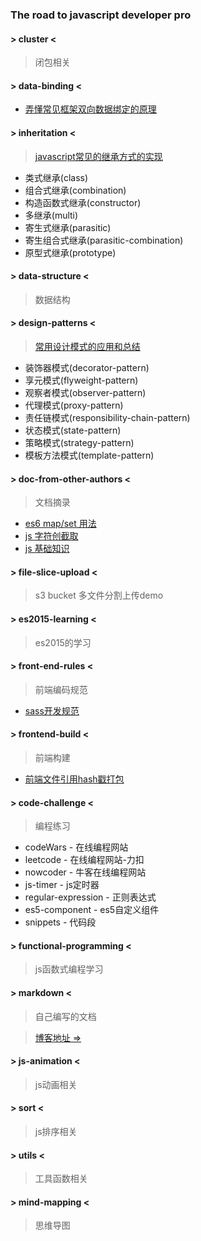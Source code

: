 ### __The road to javascript developer pro__


#### > cluster <

>闭包相关  

####  > data-binding <

* [弄懂常见框架双向数据绑定的原理](./data-binding/README.md)

#### > inheritation <
>[javascript常见的继承方式的实现](./inheritation/README.md)

* 类式继承(class)
* 组合式继承(combination)
* 构造函数式继承(constructor)
* 多继承(multi)
* 寄生式继承(parasitic)
* 寄生组合式继承(parasitic-combination)
* 原型式继承(prototype)

#### > data-structure <
>数据结构

#### > design-patterns <

> [常用设计模式的应用和总结](./design-patterns/README.md)

* 装饰器模式(decorator-pattern)
* 享元模式(flyweight-pattern)
* 观察者模式(observer-pattern)
* 代理模式(proxy-pattern)
* 责任链模式(responsibility-chain-pattern)
* 状态模式(state-pattern)
* 策略模式(strategy-pattern)
* 模板方法模式(template-pattern)

#### > doc-from-other-authors <
> 文档摘录

* [es6 map/set 用法](./doc-from-other-authors/es6-map-set.md)
* [js 字符创截取](./doc-from-other-authors/js字符串截取函数.md)
* [js 基础知识](./doc-from-other-authors/js-basic.md)

#### > file-slice-upload <
>  s3 bucket 多文件分割上传demo

#### > es2015-learning <

>es2015的学习  

#### > front-end-rules  <

>前端编码规范  

* [sass开发规范](./front-end-rules/sass开发规范.md)

#### > frontend-build <

> 前端构建

* [前端文件引用hash戳打包](./frontend-build/frontend-version-package/README.md)

#### > code-challenge <

> 编程练习

* codeWars - 在线编程网站  
* leetcode - 在线编程网站-力扣  
* nowcoder - 牛客在线编程网站  
* js-timer - js定时器  
* regular-expression - 正则表达式  
* es5-component - es5自定义组件 
* snippets - 代码段 

#### > functional-programming <

>js函数式编程学习  

#### > markdown <
>自己编写的文档  

> [博客地址 => ](https://nojsja.gitee.io/blogs/)

#### > js-animation  <

>js动画相关  

#### > sort <

>js排序相关

#### > utils < 

>工具函数相关

#### > mind-mapping < 

>思维导图